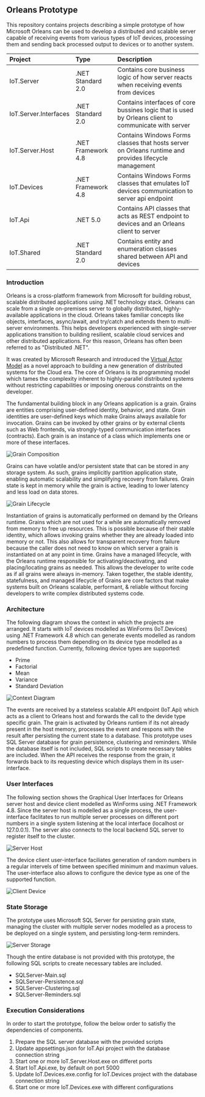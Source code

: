 ## Orleans Prototype

This repository contains projects describing a simple prototype of how Microsoft Orleans can be used to develop a distributed and scalable server capable of receiving events from various types of IoT devices, processing them and sending back processed output to devices or to another system.

| Project                | Type               | Description                                                                                             |
| :--------------------- | :----------------- | :-------------------------------------------------------------------------------------------------------|
| IoT.Server             | .NET Standard 2.0  | Contains core business logic of how server reacts when receiving events from devices                    |
| IoT.Server.Interfaces  | .NET Standard 2.0  | Contains interfaces of core bussines logic that is used by Orleans client to communicate with server    |
| IoT.Server.Host        | .NET Framework 4.8 | Contains Windows Forms classes that hosts server on Orleans runtime and provides lifecycle management   |
| IoT.Devices            | .NET Framework 4.8 | Contains Windows Forms classes that emulates IoT devices communication to server api endpoint           |
| IoT.Api                | .NET 5.0           | Contains API classes that acts as REST endpoint to devices and an Orleans client to server              |
| IoT.Shared             | .NET Standard 2.0  | Contains entity and enumeration classes shared between API and devices                                  |

### Introduction

Orleans is a cross-platform framework from Microsoft for building robust, scalable distributed applications using .NET technology stack. Orleans can scale from a single on-premises server to globally distributed, highly-available applications in the cloud. Orleans takes familiar concepts like objects, interfaces, async/await, and try/catch and extends them to multi-server environments. This helps developers experienced with single-server applications transition to building resilient, scalable cloud services and other distributed applications. For this reason, Orleans has often been referred to as "Distributed .NET".

It was created by Microsoft Research and introduced the [Virtual Actor Model](https://www.microsoft.com/en-us/research/wp-content/uploads/2016/02/Orleans-MSR-TR-2014-41.pdf) as a novel approach to building a new generation of distributed systems for the Cloud era. The core of Orleans is its programming model which tames the complexity inherent to highly-parallel distributed systems without restricting capabilities or imposing onerous constraints on the developer.

The fundamental building block in any Orleans application is a grain. Grains are entities comprising user-defined identity, behavior, and state. Grain identities are user-defined keys which make Grains always available for invocation. Grains can be invoked by other grains or by external clients such as Web frontends, via strongly-typed communication interfaces (contracts). Each grain is an instance of a class which implements one or more of these interfaces.

![Grain Composition](/images/grain-composition.svg)

Grains can have volatile and/or persistent state that can be stored in any storage system. As such, grains implicitly partition application state, enabling automatic scalability and simplifying recovery from failures. Grain state is kept in memory while the grain is active, leading to lower latency and less load on data stores.

![Grain Lifecycle](/images/grain-lifecycle.svg)

Instantiation of grains is automatically performed on demand by the Orleans runtime. Grains which are not used for a while are automatically removed from memory to free up resources. This is possible because of their stable identity, which allows invoking grains whether they are already loaded into memory or not. This also allows for transparent recovery from failure because the caller does not need to know on which server a grain is instantiated on at any point in time. Grains have a managed lifecycle, with the Orleans runtime responsible for activating/deactivating, and placing/locating grains as needed. This allows the developer to write code as if all grains were always in-memory. Taken together, the stable identity, statefulness, and managed lifecycle of Grains are core factors that make systems built on Orleans scalable, performant, & reliable without forcing developers to write complex distributed systems code.

### Architecture

The following diagram shows the context in which the projects are arranged. It starts with IoT devices modelled as WinForms (IoT.Devices) using .NET Framework 4.8 which can generate events modelled as random numbers to process them depending on its device type modelled as a predefined function. Currently, following device types are supported:
* Prime
* Factorial
* Mean
* Variance
* Standard Deviation

![Context Diagram](/images/prototype-context-diagram.png)

The events are received by a stateless scalable API endpoint (IoT.Api) which acts as a client to Orleans host and forwards the call to the devide type specific grain. The grain is activated by Orleans runtiem if its not already present in the host memory, processes the event and respons with the result after persisting the current state to a database. This prototype uses SQL Server database for grain persistence, clustering and reminders. While the database itself is not included, SQL scripts to create necessary tables are included. When the API receives the response from the grain, it forwards back to its requesting device which displays them in its user-interface.

### User Interfaces

The following section shows the Graphical User Interfaces for Orleans server host and device client modelled as WinForms using .NET Framework 4.8. Since the server host is modelled as a single process, the user-interface faclitates to run multiple server processes on different port numbers in a single system listening at the local interface (localhost or 127.0.0.1). The server also connects to the local backend SQL server to register itself to the cluster.

![Server Host](/images/server-host.png)

The device client user-interface faciliates generation of random numbers in a regular intervels of time between specified minimum and maximun values. The user-interface also allows to configure the device type as one of the supported function.

![Client Device](/images/client-device.png)

### State Storage

The prototype uses Microsoft SQL Server for persisting grain state, managing the cluster with multiple server nodes modelled as a process to be deployed on a single system, and persisting long-term reminders.

![Server Storage](/images/server-storage.png)

Though the entire database is not provided with this prototype, the following SQL scripts to create necessary tables are included.

* SQLServer-Main.sql
* SQLServer-Persistence.sql
* SQLServer-Clustering.sql
* SQLServer-Reminders.sql

### Execution Considerations

In order to start the prototype, follow the below order to satisfiy the dependencies of components.

1. Prepare the SQL server database with the provided scripts
2. Update appsettings.json for IoT.Api project with the database connection string
3. Start one or more IoT.Server.Host.exe on differet ports
4. Start IoT.Api.exe, by default on port 5000
5. Update IoT.Devices.exe.config for IoT.Devices project with the database connection string
6. Start one or more IoT.Devices.exe with different configurations